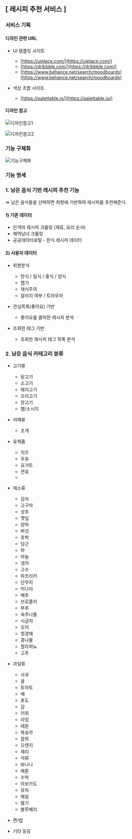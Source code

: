## [ 레시피 추천 서비스 ]

### 서비스 기획

#### 디자인 관련 URL

- UI 템플릿 사이트
    - [https://uiplace.com/](https://uiplace.com/)
    - [https://dribbble.com/](https://dribbble.com/)
    - [https://www.behance.net/search/moodboards](https://www.behance.net/search/moodboards)

- 색상 조합 사이트
    - [https://palettable.io/](https://palettable.io/)

#### 디자인 참고

![디자인참고1](/uploads/25403e0f6eeb11cbd53bc61f2e484498/디자인참고1.png)

![디자인참고2](/uploads/6619fc119d55d1b567f3ff146e0585b0/디자인참고2.png)


### 기능 구체화

![기능구체화](/uploads/342a7b30146e6fc7d6411876f9822072/기능구체화.png)


### 기능 명세

### 1. 남은 음식 기반 레시피 추천 기능

⇒ 남은 음식들을 선택하면 취향에 기반하여 레시피를 추천해준다.

#### 1) 기존 데이터

- 만개의 레시피 크롤링 (재료, 요리 순서)
- 해먹남녀 크롤링
- 공공데이터포털 - 한식 레시피 데이터

#### 2) 사용자  데이터

- 취향분석
    - 한식 / 일식 / 중식 / 양식
    - 맵기
    - 채식주의
    - 알러지 여부 / 트라우마

- 관심목록(좋아요) 기반
    - 좋아요를 클릭한 레시피 분석

- 조회한 태그 기반
    - 조회한 레시피 태그 목록 분석

### 2. 남은 음식 카테고리 분류

- 고기류
    - 닭고기
    - 소고기
    - 돼지고기
    - 오리고기
    - 양고기
    - 햄/소시지

- 어패류
    - 조개
- 유제품
    - 치즈
    - 우유
    - 요거트
    - 연유
    -

- 채소류
    - 감자
    - 고구마
    - 상추
    - 깻잎
    - 양파
    - 버섯
    - 호박
    - 당근
    - 파
    - 마늘
    - 냉이
    - 고수
    - 파프리카
    - 단무지
    - 미나리
    - 배추
    - 브로콜리
    - 부추
    - 숙주나물
    - 시금치
    - 오이
    - 청경채
    - 콩나물
    - 할라피뇨
    - 고추

- 과일류
    - 사과
    - 귤
    - 토마토
    - 배
    - 포도
    - 감
    - 키위
    - 라임
    - 레몬
    - 복숭아
    - 참외
    - 오렌지
    - 체리
    - 석류
    - 바나나
    - 메론
    - 수박
    - 아보카도
    - 유자
    - 매실
    - 딸기
    - 블루베리

- 면/밥

- 기타 등등
